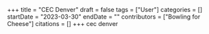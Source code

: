 +++
title = "CEC Denver"
draft = false
tags = ["User"]
categories = []
startDate = "2023-03-30"
endDate = ""
contributors = ["Bowling for Cheese"]
citations = []
+++
cec denver

